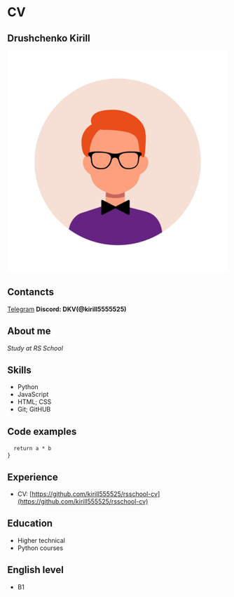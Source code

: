 # CV

## Drushchenko Kirill
![Avatar](avatar.jpg)

## Contancts
[Telegram](https://t.me/kirill555525)
**Discord: DKV(@kirill5555525)**

## About me
*Study at RS School*

## Skills
* Python
* JavaScript
* HTML; CSS
* Git; GitHUB

## Code examples
```function multiply(a, b){
  return a * b
}
```

## Experience
* CV: [https://github.com/kirill555525/rsschool-cv](https://github.com/kirill555525/rsschool-cv)

## Education
* Higher technical
* Python courses

## English level
* B1

